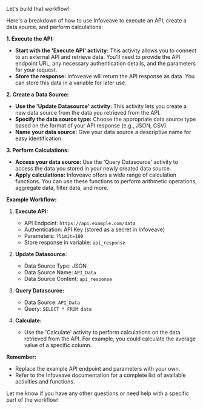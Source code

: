 Let's build that workflow! 

Here's a breakdown of how to use Infoveave to execute an API, create a data source, and perform calculations:

**1.  Execute the API:**

*   **Start with the 'Execute API' activity:** This activity allows you to connect to an external API and retrieve data. You'll need to provide the API endpoint URL, any necessary authentication details, and the parameters for your request. 
*   **Store the response:**  Infoveave will return the API response as data. You can store this data in a variable for later use.

**2. Create a Data Source:**

*   **Use the 'Update Datasource' activity:** This activity lets you create a new data source from the data you retrieved from the API. 
*   **Specify the data source type:** Choose the appropriate data source type based on the format of your API response (e.g., JSON, CSV).
*   **Name your data source:** Give your data source a descriptive name for easy identification.

**3. Perform Calculations:**

*   **Access your data source:**  Use the 'Query Datasource' activity to access the data you stored in your newly created data source.
*   **Apply calculations:** Infoveave offers a wide range of calculation functions. You can use these functions to perform arithmetic operations, aggregate data, filter data, and more.

**Example Workflow:**

1.  **Execute API:**
    *   API Endpoint: `https://api.example.com/data`
    *   Authentication: API Key (stored as a secret in Infoveave)
    *   Parameters: `?limit=100`
    *   Store response in variable: `api_response`

2.  **Update Datasource:**
    *   Data Source Type: JSON
    *   Data Source Name: `API_Data`
    *   Data Source Content: `api_response`

3.  **Query Datasource:**
    *   Data Source: `API_Data`
    *   Query: `SELECT * FROM data`

4.  **Calculate:**
    *   Use the 'Calculate' activity to perform calculations on the data retrieved from the API. For example, you could calculate the average value of a specific column.

**Remember:**

*   Replace the example API endpoint and parameters with your own.
*   Refer to the Infoveave documentation for a complete list of available activities and functions.



Let me know if you have any other questions or need help with a specific part of the workflow! 
